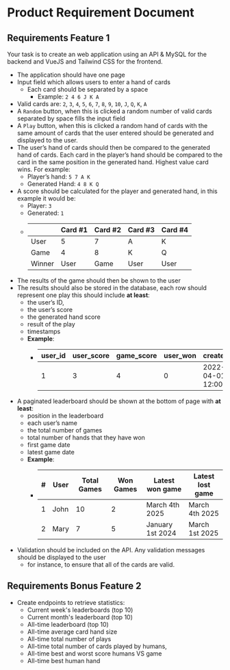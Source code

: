 # Product Requirement Document

## Requirements Feature 1

Your task is to create an web application using an API & MySQL for the backend and VueJS and Tailwind CSS for the frontend.

- The application should have one page
- Input field which allows users to enter a hand of cards
  - Each card should be separated by a space
    - Example: `2 4 6 J K A`
- Valid cards are: `2`, `3`, `4`, `5`, `6`, `7`, `8`, `9`, `10`, `J`, `Q`, `K`, `A`
- A `Random` button, when this is clicked a random number of valid cards separated by space fills the input field
- A `Play` button, when this is clicked a random hand of cards with the same amount of cards that the user entered should be generated and displayed to the user.
- The user’s hand of cards should then be compared to the generated hand of cards. Each card in the player’s hand should be compared to the card in the same position in the generated hand. Highest value card wins. For example:
  - Player’s hand: `5 7 A K`
  - Generated Hand: `4 8 K Q`
- A score should be calculated for the player and generated hand, in this example it would be:
  - Player: `3`
  - Generated: `1`
  - | | Card #1 | Card #2 | Card #3 | Card #4 |
    | --- | --- | --- | --- | --- |
    | User | 5 | 7 | A | K |
    | Game | 4 | 8 | K | Q |
    | Winner | User | Game | User | User |
- The results of the game should then be shown to the user
- The results should also be stored in the database, each row should represent one play this should include **at least**:
  - the user’s ID,
  - the user’s score
  - the generated hand score
  - result of the play
  - timestamps
  - **Example**:
    - | user_id | user_score | game_score | user_won | created_at | updated_at |
      | --- | --- | --- | --- | --- | --- |
      | 1 | 3 | 4 | 0 | 2022-04-01 12:00:00 | 2022-04-01 12:00:00 |
- A paginated leaderboard should be shown at the bottom of page with **at least**:
  - position in the leaderboard
  - each user’s name
  - the total number of games
  - total number of hands that they have won
  - first game date
  - latest game date
  - **Example**:
    - | # | User | Total Games | Won Games | Latest won game | Latest lost game |
      | --- | --- | --- | --- | --- | --- |
      | 1 | John | 10 | 2 | March 4th 2025 | March 4th 2025 |
      | 2 | Mary | 7 | 5 | January 1st 2024 | March 1st 2025 |
- Validation should be included on the API. Any validation messages should be displayed to the user
  - for instance, to ensure that all of the cards are valid.

## Requirements Bonus Feature 2

- Create endpoints to retrieve statistics:
  - Current week's leaderboards (top 10)
  - Current month's leaderboard (top 10)
  - All-time leaderboard (top 10)
  - All-time average card hand size
  - All-time total number of plays
  - All-time total number of cards played by humans,
  - All-time best and worst score humans VS game
  - All-time best human hand
